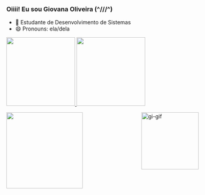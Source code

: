 ### Oiiii! Eu sou Giovana Oliveira (^///^)

- 🌱 Estudante de Desenvolvimento de Sistemas
- 😄 Pronouns: ela/dela

<div>
  <a href="https://github.com/giovanaoliveira-14">
  <img height="180em" src="https://github-readme-stats.vercel.app/api?username=giovanaoliveira-14&show_icons=true&theme=cobalt&include_all_commits=true&count_private=true"/>
  <img height="180em" src="https://github-readme-stats.vercel.app/api/top-langs/?username=giovanaoliveira-14&layout=compact&langs_count=7&theme=cobalt"/>
</div>

  <div>
    <img align="right" alt="gi-gif" height="150px" src="https://i.picasion.com/pic91/95359eb727336ff156503ef7766d2d98.gif">
    
  <a href="https://instagram.com/___gioliveira____" target="_blank"><img width=" 200px"  src="https://img.shields.io/badge/-Instagram-%23E4405F?style=for-the-badge&logo=instagram&logoColor=white" target="_blank"></a>
  </div>
  
